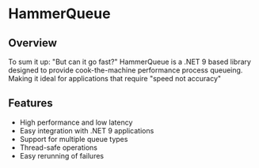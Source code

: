 # HammerQueue

## Overview
To sum it up: "But can it go fast?" HammerQueue is a .NET 9 based library designed to provide cook-the-machine performance process queueing. Making it ideal for applications that require "speed not accuracy"

## Features
- High performance and low latency
- Easy integration with .NET 9 applications
- Support for multiple queue types
- Thread-safe operations
- Easy rerunning of failures
